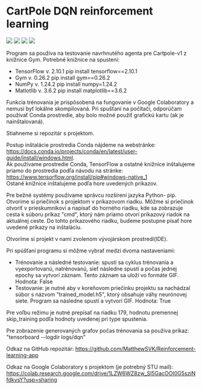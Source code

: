 # CartPole DQN reinforcement learning
![](https://img.shields.io/badge/TensorFlow-v.%202.10.1-red) ![](https://img.shields.io/badge/Gym-v.%200.26.2-blue) ![](https://img.shields.io/badge/NumPy-v.%201.24.2-orange) ![](https://img.shields.io/badge/Matplotlib-v.%203.6.2-lightgrey)

Program sa používa na testovanie navrhnutého agenta pre Cartpole-v1 z knižnice Gym. 
Potrebné knižnice na spusteni:<br />
- TensorFlow v. 2.10.1  pip install tensorflow==2.10.1 
- Gym v. 0.26.2         pip install gym==0.26.2
- NumPy v. 1.24.2       pip install numpy=1.24.2
- Matlotlib v. 3.6.2    pip install matplotlib==3.6.2 
 
Funkcia trénovania je prispôsobená na fungovanie v Google Colaboratory a nemusí byť lokálne skompilovaná.
Pri spušťaní na počítači, odporúčam používať Conda prostredie, aby bolo možné použiť grafickú kartu (ak je nainštalovaná).

Stiahneme si repozitár s projektom.<br />

Postup inštalácie prostredia Conda nájdeme na webstránke: https://docs.conda.io/projects/conda/en/latest/user-guide/install/windows.html. <br />
Ak používame prostredie Conda, TensorFlow a ostatné knižnice inštalujeme priamo do prostredia podľa návodu na stránke: https://www.tensorflow.org/install/pip#windows-native_1 <br />
Ostané knižnice inštalujeme podľa hore uvedených príkazov.

Pre bežné systémy používame správcu rozšírení jazyka Python- pip.<br />
Otvorime si priečinok s projektom v príkazovom riadku. Môžme si priečinok otvoriť v prieskumníkovi a napísať do horného riadku, kde sa zobrazuje cesta k súboru príkaz "cmd", ktorý nám priamo otvorí príkazový riadok na aktuálnej ceste. Do tohto príkazového riadku, budeme postupne písať hore uvedené príkazy na inštaláciu. 

Otvoríme si projekt v nami zvolenom vývojárskom prostredí(IDE).<br />

Pri spúšťaní programu si môžme vybrať medzi dvoma nastaveniami:
- Trénovanie a následné testovanie: spustí sa cyklus trénovania a vyexportovanú, natrénovanú, sieť následne spustí a počas jednej epochy sa vytvorí záznam. Tento záznam sa uloží vo formáte GIF. Hodnota: False
- Testovanie: je nutné aby v koreňovom priečinku projektu sa nachádzal súbor s názvom "trained_model.h5", ktorý obsahuje váhy neurónovej siete. Program sa následne spustí a vytvorí GIF. Hodnota: True

Pre voľbu režimu je nutné prepísať na riadku 179, hodnotu premennej skip_training podľa hodnoty uvedenej pri type spustenia.

Pre zobrazenie generovaných grafov počas trénovania sa používa príkaz: "tensorboard --logdir logs/dqn"

Odkaz na GitHub repozitár: https://github.com/MatthewSVK/Reinforcement-learning-app

Odkaz na Google Colaboratory s projektom (je potrebný STU mail): https://colab.research.google.com/drive/1LZW6WZ8zw_Sl5GacOOI0G5szjNfdkvsY?usp=sharing
